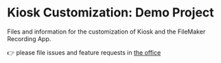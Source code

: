 # Kiosk Customization: Demo Project
Files and information for the customization of Kiosk and the FileMaker Recording App.

👉 please file issues and feature requests in [the office](https://github.com/arch-kiosk/arch-kiosk-office)



